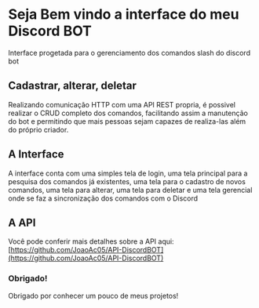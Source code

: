 # Seja Bem vindo a interface do meu Discord BOT
Interface progetada para o gerenciamento dos comandos slash do discord bot

## Cadastrar, alterar, deletar
Realizando comunicação HTTP com uma API REST propria, é possivel realizar o CRUD completo dos comandos, facilitando assim a manutenção do bot e permitindo que mais pessoas sejam capazes de realiza-las além do próprio criador.

## A Interface
A interface conta com uma simples tela de login, uma tela principal para a pesquisa dos comandos já existentes, uma tela para o cadastro de novos comandos, uma tela para alterar, uma tela para deletar e uma tela gerencial onde se faz a sincronização dos comandos com o Discord

## A API
Você pode conferir mais detalhes sobre a API aqui: [https://github.com/JoaoAc05/API-DiscordBOT](https://github.com/JoaoAc05/API-DiscordBOT)

### Obrigado! 
Obrigado por conhecer um pouco de meus projetos!